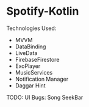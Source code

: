 # Spotify-Kotlin
Technologies Used: 
- MVVM
- DataBinding
- LiveData
- FirebaseFirestore
- ExoPlayer
- MusicServices
- Notification Manager
- Daggar Hint

TODO: UI
Bugs: Song SeekBar
